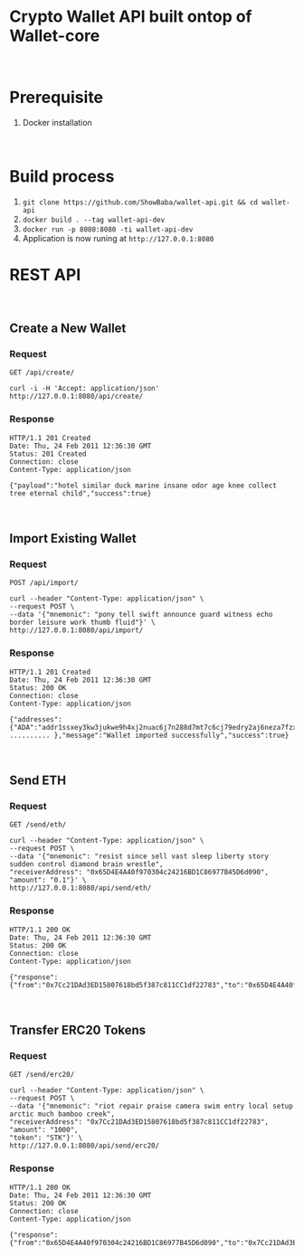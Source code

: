 # Crypto Wallet API built ontop of Wallet-core
&nbsp;

# Prerequisite 
1. Docker installation

&nbsp;
# Build process
1. ```git clone https://github.com/ShowBaba/wallet-api.git && cd wallet-api```
2. ```docker build . --tag wallet-api-dev```
3. ```docker run -p 8080:8080 -ti wallet-api-dev```
4. Application is now runing at `http://127.0.0.1:8080`


# REST API

&nbsp;
## Create a New Wallet

### Request

`GET /api/create/`

    curl -i -H 'Accept: application/json' http://127.0.0.1:8080/api/create/

### Response

    HTTP/1.1 201 Created
    Date: Thu, 24 Feb 2011 12:36:30 GMT
    Status: 201 Created
    Connection: close
    Content-Type: application/json

    {"payload":"hotel similar duck marine insane odor age knee collect tree eternal child","success":true}

&nbsp;
## Import Existing Wallet

### Request

`POST /api/import/`

    curl --header "Content-Type: application/json" \
    --request POST \
    --data '{"mnemonic": "pony tell swift announce guard witness echo border leisure work thumb fluid"}' \
    http://127.0.0.1:8080/api/import/

### Response

    HTTP/1.1 201 Created
    Date: Thu, 24 Feb 2011 12:36:30 GMT
    Status: 200 OK
    Connection: close
    Content-Type: application/json

    {"addresses":{"ADA":"addr1ssxey3kw3jukwe9h4xj2nuac6j7n288d7mt7c6cj79edry2aj6neza7fzxq09hk4gealh2hft6dmwjt9szswwmxnm97fwvn2qdrwhl79ac8604","AE":"ak_8HUtFrsb61Bx8qkUf5fqWiGYx79GnGfREv47D9hV444Cex2a2","AION":"0xa0ba696c3da0603f4625e6ab0a4f9a877b582cd66f1c0b1406e0aae10bdbe881","ALGO":"KLPMI7IXI2XMMFY4DICS4JWSQZOJMBNIKCRN42Q3WDMUMPBW2RZAYURPPM","ATOM":"cosmos1c2sjgg4xhy8jc9678vm7gc3dg996k2mvkjwyhy","BAND":"band10rqva3pcaeel2t2fvl7p7f25wy723ks7a4wvwk","BNB":"bnb1pjrgfyuc5d3y78cwr3vk8d4c3xtg7s8ntp9gmx","BNT":"bluzelle1pvykqdr25ukfhgrck5nk3u34m3d4sgjh54fa58","BTC":"bc1qrt05c37mgrmewj6zhrpuedf03dgltvjm9mtqz0","BTG":"btg1qm6nhgq59sa9qgzg9kgeczllxnhxy6fkcw3snht","CLO":"0x2bd6Ee06ABa1Aa6cAb06D3B05210400F8E6Bbb35" .......... },"message":"Wallet imported successfully","success":true}

&nbsp;
## Send ETH

### Request

`GET /send/eth/`

    curl --header "Content-Type: application/json" \
    --request POST \
    --data '{"mnemonic": "resist since sell vast sleep liberty story sudden control diamond brain wrestle",
    "receiverAddress": "0x65D4E4A40f970304c24216BD1C86977B45D6d090",
    "amount": "0.1"}' \
    http://127.0.0.1:8080/api/send/eth/

### Response

    HTTP/1.1 200 OK
    Date: Thu, 24 Feb 2011 12:36:30 GMT
    Status: 200 OK
    Connection: close
    Content-Type: application/json

    {"response":{"from":"0x7Cc21DAd3ED15807618bd5f387c811CC1df22783","to":"0x65D4E4A40f970304c24216BD1C86977B45D6d090","amount":"0.00001ETH","gasPrice":"","nonce":"13","hash":"0x931e9ca39eab9fedf9741f8bea91378a850159adc3e94f89411c17e0537f1ae7"}}
    
&nbsp;
## Transfer ERC20 Tokens

### Request

`GET /send/erc20/`

    curl --header "Content-Type: application/json" \
    --request POST \
    --data '{"mnemonic": "riot repair praise camera swim entry local setup arctic much bamboo creek",
    "receiverAddress": "0x7Cc21DAd3ED15807618bd5f387c811CC1df22783",
    "amount": "1000",
    "token": "STK"}' \
    http://127.0.0.1:8080/api/send/erc20/

### Response

    HTTP/1.1 200 OK
    Date: Thu, 24 Feb 2011 12:36:30 GMT
    Status: 200 OK
    Connection: close
    Content-Type: application/json

    {"response":{"from":"0x65D4E4A40f970304c24216BD1C86977B45D6d090","to":"0x7Cc21DAd3ED15807618bd5f387c811CC1df22783","amount":"1000STK","gasPrice":"","nonce":"31","hash":"0xd286db791d35703eeba4b61139cf65aa8d4ed2be8b4d0b67aacaa20db81a3ae0"}}}